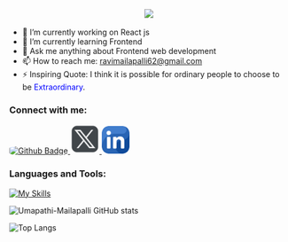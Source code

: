 <div style="text-align: center;"> 
  <img width="600" src="https://readme-typing-svg.herokuapp.com?font=JetBrains+Mono&weight=600&size=30&duration=3000&color=2AF7B4&width=535&lines=Hi%2C+I'm+Umapathi%F0%9F%91%8B;Let's+Connect!"/>
</div>

 
- 🔭 I’m currently working on React js
- 🌱 I’m currently learning Frontend
- 💬 Ask me anything about Frontend web development
- 📫 How to reach me: ravimailapalli62@gmail.com
- ⚡ Inspiring Quote: I think it is possible for ordinary people to choose to be <span style="color: blue;">Extraordinary</span>.
  
### Connect with me:
<div id="badges">
  <a href="https://github.com/Umapathi-Mailapalli002">
    <img style="height:50px; border-radius: 25%;" src="https://cdn-icons-png.flaticon.com/128/2504/2504911.png" alt="Github Badge"/>
  </a>
   <a href="https://x.com/mailapalli_002?s=09">
    <img style="height:53px; border-radius: 25%;" src="TwitterX.png" alt="Twitter Badge"/>
  </a>
 <a href="https://www.linkedin.com/in/umapathi-mailapalli-379851281">
    <img style="height:50px; border-radius: 25%;" src="linkedin(1).png" alt="linkdin Badge"/>
  </a>
</div>

### Languages and Tools:
[![My Skills](https://skillicons.dev/icons?i=html,css,bootstrap,tailwind,javascript,react,java,firebase,github,git&perline=5)](https://skillicons.dev)

![Umapathi-Mailapalli GitHub stats](https://github-readme-stats.vercel.app/api?username=Umapathi-Mailapalli002&show_icons=true&theme=dark)

![Top Langs](https://github-readme-stats.vercel.app/api/top-langs/?username=Umapathi-Mailapalli002&theme=dark)
